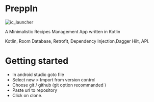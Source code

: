 # PreppIn
![ic_launcher](https://raw.githubusercontent.com/UTKARSH17102000/PreppIn/master/app/src/main/res/mipmap-hdpi/ic_launcher.png)
  
  A Minimalistic Recipes Management App written in Kotlin
  
  Kotlin, Room Database, Retrofit, Dependency Injection,Dagger Hilt, API.

# Getting started

   * In android studio goto file
   * Select new > Import from version control
   * Choose git / github (git option recommanded )
   * Paste url to repository
   * Click on clone.
